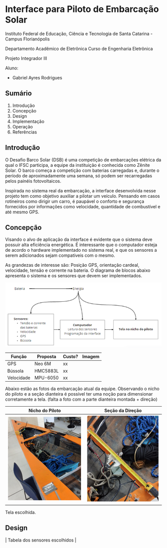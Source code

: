 # Interface para Piloto de Embarcação Solar

Instituto Federal de Educação, Ciência e Tecnologia de Santa Catarina - Campus Florianópolis

Departamento Acadêmico de Eletrônica Curso de Engenharia Eletrônica

Projeto Integrador III

Aluno:

* Gabriel Ayres Rodrigues


## Sumário

1. Introdução
2. Concepção
3. Design
4. Implementação
5. Operação
6. Referências


## Introdução 

O Desafio Barco Solar (DSB) é uma competição de embarcações elétrica da qual o IFSC participa, a equipe da instituição é conhecida como Zênite Solar. O barco começa a competição com baterias carregadas e, durante o período de aproximadamente uma semana, só podem ser recarregadas pelos painéis fotovoltaicos.

Inspirada no sistema real da embarcação, a interface desenvolvida nesse projeto tem como objetivo auxiliar a pilotar um veículo. Pensando em casos rotineiros como dirigir um carro, é paupável o conforto e segurança fornecidos por informações como velocidade, quantidade de combustível e até mesmo GPS.


## Concepção 

Visando o alvo de aplicação da interface é evidente que o sistema deve possuir alta eficiência energética. É interessante que o computador esteja de acordo o hardware implementado no sistema real, e que os sensores a serem adicionados sejam compatíveis com o mesmo.

As grandezas de interesse são: Posição GPS, orientação cardeal, velocidade, tensão e corrente na bateria. O diagrama de blocos abaixo apresenta o sistema e os sensores que devem ser implementados.

![Diagrama concepção](https://github.com/ayresgit/Interface_para_Piloto_de_Embarcacao_Solar/blob/5f6bf20e956930dfbec1722abd79817f228a61f0/Imagens/Diagrama_concep%C3%A7%C3%A3o.PNG)

| Função | Proposta | Custo? | Imagem |
|--------|----------|--------|--------|
| GPS | Neo 6M | xx | 
| Bússola | HMC5883L | xx |
| Velocidade | MPU-6050 | xx |

Abaixo estão as fotos da embarcação atual da equipe. Observando o nicho do piloto e a seção dianteira é possível ter uma noção para dimensionar corretamente a tela.
(falta a foto com a parte dianteira montada + direção)

| Nicho do Piloto | Seção da Direção |
|--------|------|
|![Nicho do piloto](https://github.com/ayresgit/Interface_para_Piloto_de_Embarcacao_Solar/blob/899df3555cb04dffced7e3e54e8f571c010092bf/Imagens/Nicho_do_Piloto.png)|![Diâmetro da Seção da Direção](https://github.com/ayresgit/Interface_para_Piloto_de_Embarcacao_Solar/blob/899df3555cb04dffced7e3e54e8f571c010092bf/Imagens/Di%C3%A2metro_Se%C3%A7%C3%A3o_da_Dire%C3%A7%C3%A3o.png)|

Tela escolhida.

## Design

| Tabela dos sensores escolhidos |



